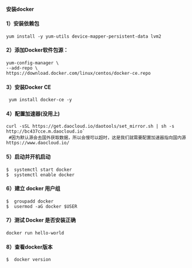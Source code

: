 #### 安装docker

#### 1）安装依赖包

```
yum install -y yum-utils device-mapper-persistent-data lvm2
```

#### 2）添加Docker软件包源：

```
yum-config-manager \
--add-repo \
https://download.docker.com/linux/centos/docker-ce.repo
```

#### 3）安装Docker CE

```
 yum install docker-ce -y
```

#### 4）配置加速器(没用上)

```
curl -sSL https://get.daocloud.io/daotools/set_mirror.sh | sh -s http://bc437cce.m.daocloud.io`
 #因为默认源会去国外获取数据，所以会慢可以超时，这是我们就需要配置加速器指向国内源https://www.daocloud.io/
```

#### 5）启动并开机启动

```
$  systemctl start docker
$  systemctl enable docker
```

#### 6）建立 docker 用户组

```
$  groupadd docker
$  usermod -aG docker $USER
```

#### 7）测试 Docker 是否安装正确

```
docker run hello-world
```

#### 8）查看docker版本

```
$  docker version
```

